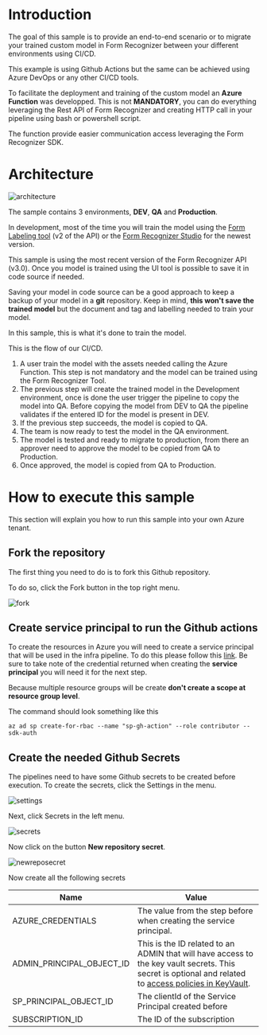 # Introduction

The goal of this sample is to provide an end-to-end scenario or to migrate your trained custom model in Form Recognizer between your different environments using CI/CD.

This example is using Github Actions but the same can be achieved using Azure DevOps or any other CI/CD tools.

To facilitate the deployment and training of the custom model an **Azure Function** was developped.  This is not **MANDATORY**, you can do everything leveraging the Rest API of Form Recognizer and creating HTTP call in your pipeline using bash or powershell script.

The function provide easier communication access leveraging the Form Recognizer SDK.

# Architecture

![architecture](https://raw.githubusercontent.com/hugogirard/formRecognizerDevOps/main/diagram/architecture..drawio.svg)

The sample contains 3 environments, **DEV**, **QA** and **Production**.

In development, most of the time you will train the model using the [Form Labeling tool](https://docs.microsoft.com/en-us/azure/applied-ai-services/form-recognizer/label-tool) (v2 of the API) or the [Form Recognizer Studio](https://docs.microsoft.com/en-us/azure/applied-ai-services/form-recognizer/concept-form-recognizer-studio) for the newest version.

This sample is using the most recent version of the Form Recognizer API (v3.0).  Once you model is trained using the UI tool is possible to save it in code source if needed.  

Saving your model in code source can be a good approach to keep a backup of your model in a **git** repository.  Keep in mind, **this won't save the trained model** but the document and tag and labelling needed to train your model.

In this sample, this is what it's done to train the model.

This is the flow of our CI/CD.

1) A user train the model with the assets needed calling the Azure Function. This step is not mandatory and the model can be trained using the Form Recognizer Tool.
2) The previous step will create the trained model in the Development environment, once is done the user trigger the pipeline to copy the model into QA.  Before copying the model from DEV to QA the pipeline validates if the entered ID for the model is present in DEV.  
3) If the previous step succeeds, the model is copied to QA.
4) The team is now ready to test the model in the QA environment.
5) The model is tested and ready to migrate to production, from there an approver need to approve the model to be copied from QA to Production.
6) Once approved, the model is copied from QA to Production.

# How to execute this sample

This section will explain you how to run this sample into your own Azure tenant.

## Fork the repository

The first thing you need to do is to fork this Github repository.

To do so, click the Fork button in the top right menu.

![fork](https://raw.githubusercontent.com/hugogirard/formRecognizerDevOps/main/images/fork.png)

## Create service principal to run the Github actions

To create the resources in Azure you will need to create a service principal that will be used in the infra pipeline.  To do this please follow this [link](https://github.com/marketplace/actions/azure-login#configure-a-service-principal-with-a-secret). Be sure to take note of the credential returned when creating the **service principal** you will need it for the next step.

Because multiple resource groups will be create **don't create a scope at resource group level**.

The command should look something like this

```
az ad sp create-for-rbac --name "sp-gh-action" --role contributor --sdk-auth
```

## Create the needed Github Secrets

The pipelines need to have some Github secrets to be created before execution.  To create the secrets, click the Settings in the menu.

![settings](https://raw.githubusercontent.com/hugogirard/formRecognizerDevOps/main/images/settings.png)

Next, click Secrets in the left menu.

![secrets](https://raw.githubusercontent.com/hugogirard/formRecognizerDevOps/main/images/secrets.png)

Now click on the button **New repository secret**.

![newreposecret](https://raw.githubusercontent.com/hugogirard/formRecognizerDevOps/main/images/newreposecret.png)

Now create all the following secrets

| Name | Value
| ----- | -----
| AZURE_CREDENTIALS | The value from the step before when creating the service principal.
| ADMIN_PRINCIPAL_OBJECT_ID | This is the ID related to an ADMIN that will have access to the key vault secrets.  This secret is optional and related to [access policies in KeyVault](https://docs.microsoft.com/en-us/azure/key-vault/general/assign-access-policy?tabs=azure-portal).
| SP_PRINCIPAL_OBJECT_ID | The clientId of the Service Principal created before
| SUBSCRIPTION_ID | The ID of the subscription